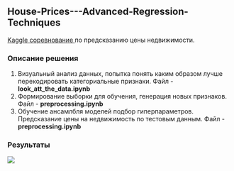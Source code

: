 <h2> House-Prices---Advanced-Regression-Techniques </h2>

<p>
<a href = "https://www.kaggle.com/c/house-prices-advanced-regression-techniques/overview" > Kaggle соревнование </a> по предсказанию цены недвижимости.
</p>

<h3> Описание решения </h3>
<p> 
  <ol>
     <li>
     Визуальный анализ данных, попытка понять каким образом лучше перекодировать категориальные признаки. Файл - <b> look_att_the_data.ipynb </b>
     </li>
     <li>
       Формирование выборки для обучения, генерация новых признаков. Файл - <b> preprocessing.ipynb </b>
     </li>
     <li>
       Обучение ансамлбля моделей подбор гиперпараметров. Предсказание цены на недвижимость по тестовым данным. Файл - <b> preprocessing.ipynb </b>
     </li>
  </ol>
</p>


<h3> Результаты </h3>

<img src = 'https://drive.google.com/file/d/16E5a_CT21_ULjxLc1_hQnwcNWKJnPQuz'>
